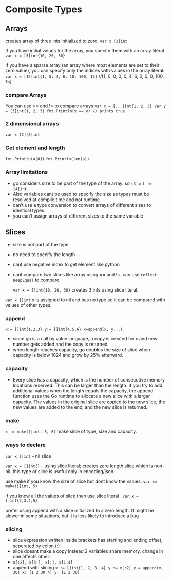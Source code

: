 # Composite Types

## Arrays
creates array of three ints initialized to zero.
  `var x [3]int`

If you have initial values for the array, you specify them with an array literal
  `var x = [3]int{10, 20, 30}`

If you have a sparse array (an array where most elements are set to their zero value), you can specify only the indices with values in the array literal:
  `var x = [12]int{1, 5: 4, 6, 10: 100, 15}` //[1, 0, 0, 0, 0, 4, 6, 0, 0, 0, 100, 15]

### compare Arrays
You can use == and != to compare arrays
  `var x = [...]int{1, 2, 3}
  var y = [3]int{1, 2, 3}
  fmt.Println(x == y) // prints true`

### 2 dimensional arrays
  `var x [2][3]int`

### Get element and length
  `fmt.Println(a[0])`
  `fmt.Println(len(a))`

### Array limitations
  -  go considers size to be part of the type of the array. so `[3]int != [4]int`.
  - Also variables cant be used to specify the size as types must be resolved at compile time and not runtime.
  -  can’t use a type conversion to convert arrays of different sizes to identical types
  - you can’t assign arrays of different sizes to the same variable

## Slices
  - size is not part of the type.
  - no need to specify the length
  - cant use negative index to get element like python
  - cant compare two slices like array using == and !=. can use `reflect DeepEqual` to compare.

    `var x = []int{10, 20, 30}`
   creates 3 ints using slice literal.

   `var x []int` x is assigned to nil and has no type.so it can be compared with values of other types.

### append
  `x:= []int{1,2,3}
  y:= []int{4,5,6}
  x=append(x, y...)
  `
  - since go is a call by value language, a copy is created for x and new number gets added and the copy is returned.
  - when length reaches capacity, go doubles the size of slice when capacity is below 1024 and grow by 25% afterward.

  ### capacity
- Every slice has a capacity, which is the number of consecutive memory locations reserved. This can be larger than the length.
 If you try to add additional values when the length equals the capacity, the append function uses the Go runtime to allocate a new slice with a larger capacity. The values in the original slice are copied to the new slice, the new values are added to the end, and the new slice is returned.

 ### make
 `x := make([]int, 5, 6)`
 make slice of type, size and capacity.

 ### ways to declare
 `var x []int` - nil slice

 `var x = []int{}` - using slice literal; creates zero length slice which is non-nil. this type of slice is useful only in encoding/json.

use make if you know the size of slice but dont know the values.
`var x= make([]int, 5)`

if you know all the values of slice then use slice literal
` var x = []int{2,3,4,5}`

prefer using append with a slice initialized to a zero length. It might be slower in some situations, but it is less likely to introduce a bug

### slicing
  - slice expression written inside brackets has starting and ending offset, seperated by colon (:)
  - slice doesnt make a copy instead 2 variables share memory. change in one affects other.
  - `x[:2], x[3:], x[:], x[1:4]`
  - append with slicing
  `x := []int{1, 2, 3, 4}
  y := x[:2]
  y = append(y, 30)
  x: [1 2 30 4]
  y: [1 2 30]`